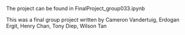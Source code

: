 The project can be found in FinalProject_group033.ipynb

This was a final group project written by Cameron Vandertuig, Erdogan Ergit, Henry Chan, Tony Diep, Wilson Tan
